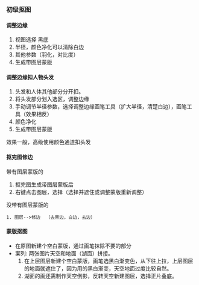 ### 初级抠图

#### 调整边缘

1. 视图选择 黑底
2. 半径，颜色净化可以清除白边
3. 其他参数（羽化，对比度）
4. 生成带图层蒙版

#### 调整边缘扣人物头发

1. 头发和人体其他部分分开扣。
2. 将头发部分划入选区，调整边缘
3. 手动调节半径参数，选择调整边缘画笔工具（扩大半径，清楚白边），画笔工具（效果相反）
4. 颜色净化
5. 生成带图层蒙版

效果一般，高级使用颜色通道扣头发

#### 抠完图修边

带有图层蒙版的

1. 抠完图生成带图层蒙版后
2. 右键点击图层，选择（选择并遮住或调整蒙版重新调整）

没带有图层蒙版的

    1. 图层-->修边  （去黑边，白边，去边）

#### 蒙版抠图

- 在原图新建个空白蒙版，通过画笔抹除不要的部分
- 案列: 两张图片天空和地面（湖面）拼接。
  1. 在上层图层新建个空白蒙版，画笔选黑白渐变色，从下往上拉，上层图层的地面就遮住了，因为用的黑白渐变，天空地面过度比较自然。
  2. 湖面的画还需制作天空倒影，反转天空新建图层，选择正片叠底。